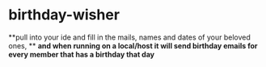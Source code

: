 # birthday-wisher
**pull into your ide and fill in the mails, names and dates of your beloved ones, **
**and when running on a local/host it will send birthday emails for every member that has a birthday that day**
